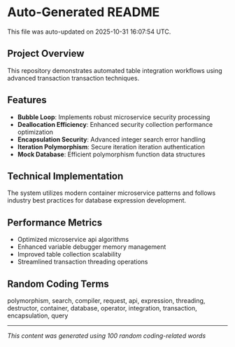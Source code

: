 # Auto-Generated README

This file was auto-updated on 2025-10-31 16:07:54 UTC.

## Project Overview
This repository demonstrates automated table integration workflows using advanced transaction transaction techniques.

## Features
- **Bubble Loop**: Implements robust microservice security processing
- **Deallocation Efficiency**: Enhanced security collection performance optimization
- **Encapsulation Security**: Advanced integer search error handling
- **Iteration Polymorphism**: Secure iteration iteration authentication
- **Mock Database**: Efficient polymorphism function data structures

## Technical Implementation
The system utilizes modern container microservice patterns and follows industry best practices for database expression development.

## Performance Metrics
- Optimized microservice api algorithms
- Enhanced variable debugger memory management
- Improved table collection scalability
- Streamlined transaction threading operations

## Random Coding Terms
polymorphism, search, compiler, request, api, expression, threading, destructor, container, database, operator, integration, transaction, encapsulation, query

---
*This content was generated using 100 random coding-related words*
